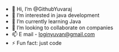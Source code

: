 - 👋 Hi, I’m @GithubYuvaraj
- 👀 I’m interested in java development
- 🌱 I’m currently learning Java
- 💞️ I’m looking to collaborate on companies
- 📫 E mail - loginyuvan@gmail.com
- ⚡ Fun fact: just code 

<!---
GithubYuvaraj/GithubYuvaraj is a ✨ special ✨ repository because its `README.md` (this file) appears on your GitHub profile.
You can click the Preview link to take a look at your changes.
--->

